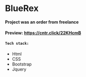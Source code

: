 # BlueRex
#### Project was an order from freelance  
#### Preview: https://cntr.click/22KHcmB

#### `Tech stack:`
- Html  
- CSS  
- Bootstrap 
- Jquery  





